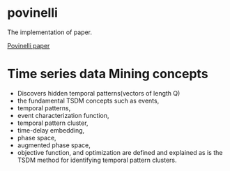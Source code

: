 # povinelli
The implementation of paper. 

[Povinelli paper](https://www.researchgate.net/profile/Richard-Povinelli/publication/2437699_Identifying_Temporal_Patterns_for_Characterization_and_Prediction_of_Financial_Time_Series_Events/links/56ddacf808ae628f2d24ab15/Identifying-Temporal-Patterns-for-Characterization-and-Prediction-of-Financial-Time-Series-Events.pdf#page=1.09)

# Time series data Mining concepts 

- Discovers hidden temporal patterns(vectors of length Q)
- the fundamental TSDM concepts such as events,
- temporal patterns,
- event characterization function,
- temporal pattern cluster,
- time-delay embedding,
- phase space,
- augmented phase space,
- objective function, and optimization are defined and explained as is the TSDM
method for identifying temporal pattern clusters.
